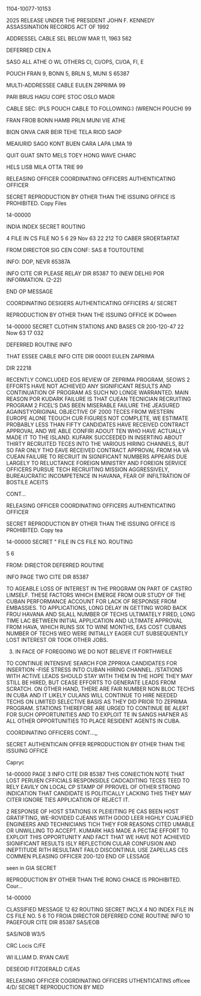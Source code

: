 1104-10077-10153

2025 RELEASE UNDER THE PRESIDENT JOHN F. KENNEDY ASSASSINATION RECORDS ACT OF 1992

ADDRESSEL CABLE SEL BELOW
MAR 11, 1963 562

DEFERRED CEN
A

SASO
ALL
ATHE O
WL
OTHERS
CI, CI/OPS, CI/OA, FI, E

POUCH FRAN 9, BONN 5, BRLN S, MUNI S
65387

MULTI-ADDRESSEE CABLE
EULEN ZRPRIMA
99

PARI BRUS HAGU COPE STOC
OSLO MADR

CABLE SEC: (PLS POUCH CABLE TO FOLLOWING:) (WRENCH POUCH)
99

FRAN FROB BONN HAMB PRLN MUNI VIE ATHE

BIΩΝ GNVA CAIR BEIR TEHE TELA RIOD SAOP

MEAIURID SAGO KONT BUEN CARA LAPA LIMA 19

QUIT GUAT SNTO MELS TOEY HONG WAVE CHARC

HELS LISB MILA OTTA TRIE
99

RELEASING OFFICER
COORDINATING OFFICERS
AUTHENTICATING OFFICER

SECRET
REPRODUCTION BY OTHER THAN THE ISSUING OFFICE IS PROHIBITED.
Copy Files

14-00000

INDIA INDEX
SECRET
ROUTING

4
FILE IN CS FILE NO
5
6
29 Nov 63 22 212
TO CABER SROERTARTAT

FROM DIRECTOR
SIG CEN
CONF: SAS 8
TOUTOUTENE

INFO: DOP, NEVR
65387A

INFO
CITE CIR
PLEASE RELAY DIR 85387 TO (NEW DELHI) POR INFORMATION.
(2-22)

END OP MESSAGE

COORDINATING DESIGERS
AUTHENTICATING OFFICERS
4/
SECRET

REPRODUCTION BY OTHER THAN THE ISSUING OFFICE IK DOween

14-00000
SECRET
CLOTHIN STATIONS AND BASES
CR 200-120-47
22 Now 63 17 032

DEFERRED
ROUTINE
INFO

THAT ESSEE CABLE INFO
CITE DIR 00001
EULEN ZAPRIMA

DIR 22218

RECENTLY CONCLUDED EOS REVIEW OF ZEPRIMA PROGRAM, SEOWS
2
EFFORTS HAVE NOT ACHIEVED ANY SIGNIFICANT RESULTS AND
CONTINUATION OF PROGRAM AS SUCH NO LONGE WARRANTED. MAIN REASON
POR KUDARK FAILURE IS THAT CUEAN TECNICIAN RECRUITING PROGRAM
2
FICEL'S
DAS BEEN MISERABLE FAILURE THE JEASURED AGAINSTYORIGINAL
OBJECTIVE OF 2000 TECES FROM WESTERN EUROPE ALONE TEOUCH CUR
FIGURES NOT COMPLETE, WE ESTIMATE PROBABLY LESS THAN FIFTY
CANDIDATES HAVE RECEIVED CONTRACT APPROVAL AND WE ABLE CONFIRI
ADOUT TEN WHO HAVE ACTUALLY MADE IT TO THE ISLAND. KUFARK
SUCCEEDED IN INSERTING ABOUT THIRTY RECRUITED TECES INTO THE
VARIOUS HIRING CHANNELS, BUT SO FAR ONLY THO EAVE RECEIVED CONTRACT
APPROVAL FROM HA VÀ
CUEAN FAILURE TO RECRUIT IN SIGNIFICANT NUMBERS APPEARS
DUE LARGELY TO RELUCTANCE FOREIGN MINISTRY AND FOREIGN SERVICE
OFFICERS PURSUE TECH RECRUITING MISSION AGGRESSIVELY, BUREAUCRATIC
INCOMPETENCE IN HAVANA, FEAR OF INFILTRATION OF BOSTILE ACEITS

CONT...

RELEASING OFFICER
COORDINATING OFFICERS
AUTHENTICATING
OFFICER

SECRET
REPRODUCTION BY OTHER THAN THE ISSUING OFFICE IS PROHIBITED.
Copy tea

14-00000
SECRET
" FILE IN CS FILE NO.
ROUTING

5
6

FROM: DIRECTOR
DEFERRED
ROUTINE

INFO
PAGE TWO
CITE DIR 85387

TO AGEABLE LOSS OF INTEREST IN THE PROGRAM ON PART OF CASTRO
LIMSELF. THESE FACTORS WHICH EMERGE FROM OUR STUDY OF THE CUBAN
PERFORMANCE ACCOUNT FOR LACK OF RESPONSE FROM EMBASSIES. TO
APPLICATIONS, LONG DELAY IN GETTING WORD BACK FROU HAVANA AND
SILALL NUMBER OF TECHS ULTIMATELY FIRED, LONG TIME LAC BETWEEN
INITIAL APPLICATION AND ULTIMATE APPROVAL FROM HAVA, WHICH RUNS
SIX TO WINE MONTHS, EAS COST CUBANS NUMBER OF TECHS WEO WERE
INITIALLY EAGER CUT SUBSEQUENTLY LOST INTEREST OR TOOK OTHER
JOBS.

3. IN FACE OF FOREGOING WE DO NOT BELIEVE IT FORTHWEILE

TO CONTINUE INTENSIVE SEARCH FOR ZPPRIXA CANDIDATES FOR INSERTION
-FISE STRESS
INTO CUBAN HIRING CHANNEL. /STATIONS WITH ACTIVE LEADS SHOULD STAY
WITH THEM IN THE HOPE THEY MAY STILL BE HIRED, BUT CEASE EFFORTS
TO GENERATE LEADS FROM SCRATCH. ON OTHER HAND, THERE ARE FAIR
NUMBER NON BLOC TECHS IN CUBA AND IT LIKELY CULANS WILL CONTINUE
TO HIRE NEEDED TECHS ON LIMITED SELECTIVE BASIS AS THEY DID PRIOR
TO ZEPRIMA PROGRAM. STATIONS THEREFORE ARE URGED TO CONTINUE BE
ALERT FOR SUCH OPPORTUNITIES AND TO EXPLOIT TE IN SANGS HAFNER
AS ALL OTHER OPPORTUNITIES TO PLACE RESIDENT AGENTS IN CUBA.

COORDINATING OFFICERS
CONT...,,

SECRET
AUTHENTICAIN
OFFER
REPRODUCTION BY OTHER THAN THE ISSUING OFFICE

Capryc

14-00000
PAGE
3
INFO
CITE DIR 85387
THIS CONIECTION NOTE THAT LOST PERUIEN CFFICIALS RESPONSIDLE
CADCADITING TECES TEED TO RELY EAVILY ON LOCAL CP STAMP OF
PPROVEL OF OTHER STRONG INDICATION THAT CANDIDATE IS POLITICALLY
LACKING THIS THEY MAY CITER IGNORE TIES APPLICATION
OF REJECT IT.

2
RESPONSE OF HOST STATIONS IX PLEIEITING PE CAS
BEEN HOST GRATIFTING, WE-ROVIDED CJEANS WITH GOOD LEER HIGHLY
CUALIFIED ENGINEERS AND TECHNICIANS TICH THEY FOR REASONS CITED
UMABLE OR UNWILLING TO АССЕРТ. KUMARK HAS MADE A РЕСТАЕ
EFFORT TO EXPLOIT THIS OPPORTUNITY AND FACT THAT WE HAVE NOT
ACHIEVED SIGNIFICANT RESULTS ISLY REFLECTION CULAR CONFUSION
AND INEPTITUDE RITH RESULTANT FAILO
DISCONTINUL USE ZAPELLAS
CES COMMEN
PLEASING OFFICER
200-120
END OF LESSAGE

seen in GIA
SECRET

REPRODUCTION BY OTHER THAN THE RONG CHACE IS PROHIBITED.
Cour...

14-00000

CLASSIFIED MESSAGE
12 62
ROUTING
SECRET
INCLX
4
NO INDEX
FILE IN CS FILE NO.
5
6
TO
FROIA DIRECTOR
DEFERRED
CONE
ROUTINE
INFO
10
PAGEFOUR
CITE DIR 85387
SAS/EOB

SAS/NOB
W3/5

CRC Locis
C/FE

WI
ILLIAM D. RYAN
CAVE

DESEOID FITZGERALD
C/EAS

RELEASING OFFICER
COGRDINATING OFFICERS
UTHENTICATINS
officee
4/D/ SECRET
REPRODUCTION BY MED
